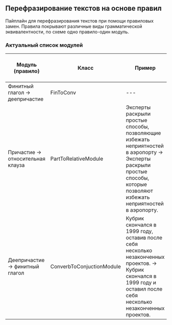 ## Перефразирование текстов на основе правил

Пайплайн для перефразирования текстов при помощи правиловых замен. Правила покрывают различные виды грамматической эквивалентности, по схеме одно правило-один модуль. 

### Актуальный список модулей

| Модуль (правило) | Класс | Пример | Ограничения (что правилом не обрабатывается) | Обратный модуль (если есть) |
| --- | --- | --- | --- | --- |
| Финитный глагол → деепричастие | FinToConv | --- | --- | --- |
| Причастие → относительная клауза | PartToRelativeModule | Эксперты раскрыли простые способы, позволяющие избежать неприятностей в аэропорту -> Эксперты раскрыли простые способы, которые позволяют избежать неприятностей в аэропорту. | причастный оборот перед вершиной | --- |
| Деепричастие → финитный глагол | ConverbToConjuctionModule  | Кубрик скончался в 1999 году, оставив после себя несколько незаконченных проектов. → Кубрик скончался в 1999 году и оставил после себя несколько незаконченных проектов.  | --- | --- |
